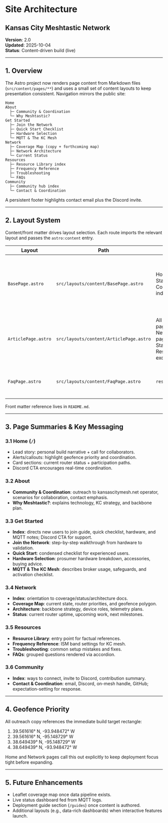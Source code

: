 # Site Architecture
## Kansas City Meshtastic Network

**Version**: 2.0  
**Updated**: 2025-10-04  
**Status**: Content-driven build (live)

---

## 1. Overview
The Astro project now renders page content from Markdown files (`src/content/pages/**`) and uses a small set of content layouts to keep presentation consistent. Navigation mirrors the public site:

```
Home
About
  ├─ Community & Coordination
  └─ Why Meshtastic?
Get Started
  ├─ Join the Network
  ├─ Quick Start Checklist
  ├─ Hardware Selection
  └─ MQTT & The KC Mesh
Network
  ├─ Coverage Map (copy + forthcoming map)
  ├─ Network Architecture
  └─ Current Status
Resources
  ├─ Resource Library index
  ├─ Frequency Reference
  ├─ Troubleshooting
  └─ FAQs
Community
  ├─ Community hub index
  └─ Contact & Coordination
```

A persistent footer highlights contact email plus the Discord invite.

---

## 2. Layout System
Content/front matter drives layout selection. Each route imports the relevant layout and passes the `astro:content` entry.

| Layout | Path | Used by | Description |
| --- | --- | --- | --- |
| `BasePage.astro` | `src/layouts/content/BasePage.astro` | Home, Get Started index, Community index | Renders optional alerts, callouts, Discord CTA, card sections, and closing CTA. |
| `ArticlePage.astro` | `src/layouts/content/ArticlePage.astro` | All narrative pages (About, Network pages, Get Started guides, Resources except FAQ) | Simple prose article with optional button row and Discord CTA. |
| `FaqPage.astro` | `src/layouts/content/FaqPage.astro` | `resources/faqs` | Converts Q&A front matter into accordion UI. |

Front matter reference lives in `README.md`.

---

## 3. Page Summaries & Key Messaging

### 3.1 Home (`/`)
- Lead story: personal build narrative + call for collaborators.
- Alerts/callouts: highlight geofence priority and coordination.
- Card sections: current router status + participation paths.
- Discord CTA encourages real-time coordination.

### 3.2 About
- **Community & Coordination**: outreach to kansascitymesh.net operator, scenarios for collaboration, contact emphasis.
- **Why Meshtastic?**: explains technology, KC strategy, and backbone plan.

### 3.3 Get Started
- **Index**: directs new users to join guide, quick checklist, hardware, and MQTT notes; Discord CTA for support.
- **Join the Network**: step-by-step walkthrough from hardware to validation.
- **Quick Start**: condensed checklist for experienced users.
- **Hardware Selection**: prosumer hardware breakdown, accessories, buying advice.
- **MQTT & The KC Mesh**: describes broker usage, safeguards, and activation checklist.

### 3.4 Network
- **Index**: orientation to coverage/status/architecture docs.
- **Coverage Map**: current state, router priorities, and geofence polygon.
- **Architecture**: backbone strategy, device roles, telemetry plans.
- **Status**: current router uptime, upcoming work, next milestones.

### 3.5 Resources
- **Resource Library**: entry point for factual references.
- **Frequency Reference**: ISM band settings for KC mesh.
- **Troubleshooting**: common setup mistakes and fixes.
- **FAQs**: grouped questions rendered via accordion.

### 3.6 Community
- **Index**: ways to connect, invite to Discord, contribution summary.
- **Contact & Coordination**: email, Discord, on-mesh handle, GitHub; expectation-setting for response.

---

## 4. Geofence Priority
All outreach copy references the immediate build target rectangle:
1. 39.561616° N, -93.948472° W
2. 39.561616° N, -95.148729° W
3. 38.649439° N, -95.148729° W
4. 38.649439° N, -93.948472° W

Home and Network pages call this out explicitly to keep deployment focus tight before expanding.

---

## 5. Future Enhancements
- Leaflet coverage map once data pipeline exists.
- Live status dashboard fed from MQTT logs.
- Deployment guide section (`/guides`) once content is authored.
- Additional layouts (e.g., data-rich dashboards) when interactive features launch.
